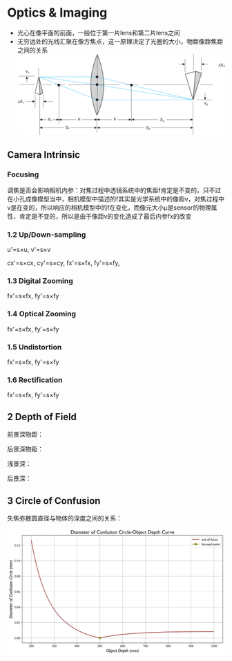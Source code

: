 # Optics & Imaging

- 光心在像平面的前面，一般位于第一片lens和第二片lens之间
- 无穷远处的光线汇聚在像方焦点，这一原理决定了光圈的大小，物距像距焦距之间的关系![查看源图像](resources/Optics%20&%20Imaging/THINLENS-S-600w.gif)

## Camera Intrinsic

### Focusing

调焦是否会影响相机内参：对焦过程中透镜系统中的焦距f肯定是不变的，只不过在小孔成像模型当中，相机模型中描述的f其实是光学系统中的像距v，对焦过程中v是在变的，所以响应的相机模型中的f在变化，而像元大小μ是sensor的物理属性，肯定是不变的，所以是由于像距v的变化造成了最后内参fx的改变

### 1.2 Up/Down-sampling

u'=s×u, v'=s×v

cx'=s×cx, cy'=s×cy, fx'=s×fx, fy'=s×fy,

### 1.3 Digital Zooming

fx'=s×fx, fy'=s×fy

### 1.4 Optical Zooming

fx'=s×fx, fy'=s×fy

### 1.5 Undistortion

fx'=s×fx, fy'=s×fy

### 1.6 Rectification

fx'=s×fx, fy'=s×fy

## 2 Depth of Field

前景深物距：

后景深物距：

浅景深：

后景深：



## 3 Circle of Confusion

失焦弥散圆直径与物体的深度之间的关系：

![Diameter of Confusion Circle Curve](resources/Optics%20&%20Imaging/Diameter%20of%20Confusion%20Circle%20Curve.png)